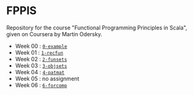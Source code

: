 # FPPIS

Repository for the course "Functional Programming Principles in Scala", given on
Coursera by Martin Odersky.

* Week 00 : [`0-example`](0-example/)
* Week 01 : [`1-recfun`](1-recfun/)
* Week 02 : [`2-funsets`](2-funsets/)
* Week 03 : [`3-objsets`](3-objsets/)
* Week 04 : [`4-patmat`](4-patmat/)
* Week 05 : no assignment
* Week 06 : [`6-forcomp`](6-forcomp/)

